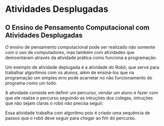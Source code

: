 <!DOCTYPE html>
<html>
<head>
    <meta charset='utf-8'>
    <meta http-equiv='X-UA-Compatible' content='IE=edge'>
    <meta name='viewport' content='width=device-width, initial-scale=1'>
    <link rel='stylesheet' type='text/css' media='screen' href='style.css'>
</head>
<body>
    <h1>Atividades Desplugadas</h1>
    <h2>O Ensino de Pensamento Computacional com Atividades Desplugadas</h2>
    <p>O ensino de pensamento computacional pode ser realizado não somente com o uso de computadores, 
        mas também com atividades que demosntaram através da atividade prática como funciona a programação.
    </p>
    <p>Um exemplo de atividade deplugada é a atividade do Robô, que serve para trabalhar algoritmos 
        com os alunos, além de ensiná-los que na programação um simples erro pode acarretar no não 
        funcionamento do programa como um todo. </p>
    <p>A atividade consiste em definir um percurso, vendar um aluno e fazer com que ele realize o 
        percurso seguindo as intruções dos colegas, intruções que não sejam claras o robô não precisa seguir.</p>
    <p>Essa atividade trabalha com algoritmo pois é criado uma sequência de passos que o robô deve seguir 
        para chegar ao fim do percurso.</p>

</body>
</html></html>
